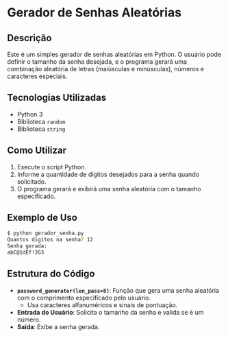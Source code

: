 # Gerador de Senhas Aleatórias

## Descrição
Este é um simples gerador de senhas aleatórias em Python. O usuário pode definir o tamanho da senha desejada, e o programa gerará uma combinação aleatória de letras (maiúsculas e minúsculas), números e caracteres especiais.

## Tecnologias Utilizadas
- Python 3
- Biblioteca `random`
- Biblioteca `string`

## Como Utilizar
1. Execute o script Python.
2. Informe a quantidade de dígitos desejados para a senha quando solicitado.
3. O programa gerará e exibirá uma senha aleatória com o tamanho especificado.

## Exemplo de Uso
```bash
$ python gerador_senha.py
Quantos digitos na senha? 12
Senha gerada:
abC@1dEf!2G3
```

## Estrutura do Código
- **`password_generator(len_pass=8)`**: Função que gera uma senha aleatória com o comprimento especificado pelo usuário.
  - Usa caracteres alfanuméricos e sinais de pontuação.
- **Entrada do Usuário**: Solicita o tamanho da senha e valida se é um número.
- **Saída**: Exibe a senha gerada.

